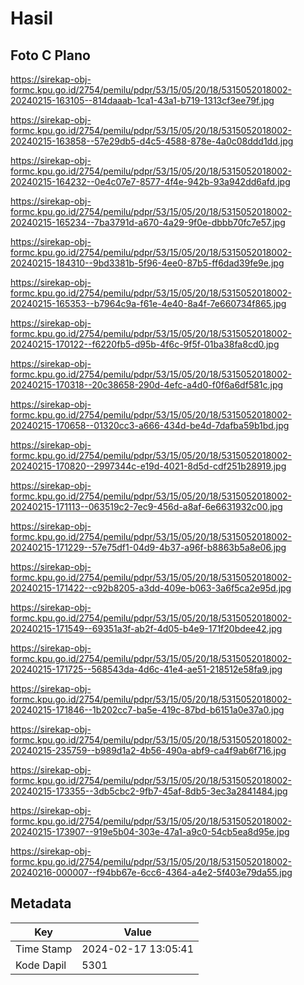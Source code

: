 # Hasil

## Foto C Plano

https://sirekap-obj-formc.kpu.go.id/2754/pemilu/pdpr/53/15/05/20/18/5315052018002-20240215-163105--814daaab-1ca1-43a1-b719-1313cf3ee79f.jpg

https://sirekap-obj-formc.kpu.go.id/2754/pemilu/pdpr/53/15/05/20/18/5315052018002-20240215-163858--57e29db5-d4c5-4588-878e-4a0c08ddd1dd.jpg

https://sirekap-obj-formc.kpu.go.id/2754/pemilu/pdpr/53/15/05/20/18/5315052018002-20240215-164232--0e4c07e7-8577-4f4e-942b-93a942dd6afd.jpg

https://sirekap-obj-formc.kpu.go.id/2754/pemilu/pdpr/53/15/05/20/18/5315052018002-20240215-165234--7ba3791d-a670-4a29-9f0e-dbbb70fc7e57.jpg

https://sirekap-obj-formc.kpu.go.id/2754/pemilu/pdpr/53/15/05/20/18/5315052018002-20240215-184310--9bd3381b-5f96-4ee0-87b5-ff6dad39fe9e.jpg

https://sirekap-obj-formc.kpu.go.id/2754/pemilu/pdpr/53/15/05/20/18/5315052018002-20240215-165353--b7964c9a-f61e-4e40-8a4f-7e660734f865.jpg

https://sirekap-obj-formc.kpu.go.id/2754/pemilu/pdpr/53/15/05/20/18/5315052018002-20240215-170122--f6220fb5-d95b-4f6c-9f5f-01ba38fa8cd0.jpg

https://sirekap-obj-formc.kpu.go.id/2754/pemilu/pdpr/53/15/05/20/18/5315052018002-20240215-170318--20c38658-290d-4efc-a4d0-f0f6a6df581c.jpg

https://sirekap-obj-formc.kpu.go.id/2754/pemilu/pdpr/53/15/05/20/18/5315052018002-20240215-170658--01320cc3-a666-434d-be4d-7dafba59b1bd.jpg

https://sirekap-obj-formc.kpu.go.id/2754/pemilu/pdpr/53/15/05/20/18/5315052018002-20240215-170820--2997344c-e19d-4021-8d5d-cdf251b28919.jpg

https://sirekap-obj-formc.kpu.go.id/2754/pemilu/pdpr/53/15/05/20/18/5315052018002-20240215-171113--063519c2-7ec9-456d-a8af-6e6631932c00.jpg

https://sirekap-obj-formc.kpu.go.id/2754/pemilu/pdpr/53/15/05/20/18/5315052018002-20240215-171229--57e75df1-04d9-4b37-a96f-b8863b5a8e06.jpg

https://sirekap-obj-formc.kpu.go.id/2754/pemilu/pdpr/53/15/05/20/18/5315052018002-20240215-171422--c92b8205-a3dd-409e-b063-3a6f5ca2e95d.jpg

https://sirekap-obj-formc.kpu.go.id/2754/pemilu/pdpr/53/15/05/20/18/5315052018002-20240215-171549--69351a3f-ab2f-4d05-b4e9-171f20bdee42.jpg

https://sirekap-obj-formc.kpu.go.id/2754/pemilu/pdpr/53/15/05/20/18/5315052018002-20240215-171725--568543da-4d6c-41e4-ae51-218512e58fa9.jpg

https://sirekap-obj-formc.kpu.go.id/2754/pemilu/pdpr/53/15/05/20/18/5315052018002-20240215-171846--1b202cc7-ba5e-419c-87bd-b6151a0e37a0.jpg

https://sirekap-obj-formc.kpu.go.id/2754/pemilu/pdpr/53/15/05/20/18/5315052018002-20240215-235759--b989d1a2-4b56-490a-abf9-ca4f9ab6f716.jpg

https://sirekap-obj-formc.kpu.go.id/2754/pemilu/pdpr/53/15/05/20/18/5315052018002-20240215-173355--3db5cbc2-9fb7-45af-8db5-3ec3a2841484.jpg

https://sirekap-obj-formc.kpu.go.id/2754/pemilu/pdpr/53/15/05/20/18/5315052018002-20240215-173907--919e5b04-303e-47a1-a9c0-54cb5ea8d95e.jpg

https://sirekap-obj-formc.kpu.go.id/2754/pemilu/pdpr/53/15/05/20/18/5315052018002-20240216-000007--f94bb67e-6cc6-4364-a4e2-5f403e79da55.jpg


## Metadata

| Key        | Value               |
| ---------- | ------------------- |
| Time Stamp | 2024-02-17 13:05:41 |
| Kode Dapil | 5301                |



